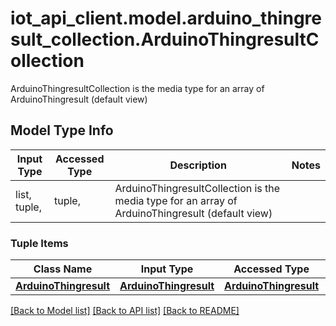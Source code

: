# iot_api_client.model.arduino_thingresult_collection.ArduinoThingresultCollection

ArduinoThingresultCollection is the media type for an array of ArduinoThingresult (default view)

## Model Type Info
Input Type | Accessed Type | Description | Notes
------------ | ------------- | ------------- | -------------
list, tuple,  | tuple,  | ArduinoThingresultCollection is the media type for an array of ArduinoThingresult (default view) | 

### Tuple Items
Class Name | Input Type | Accessed Type | Description | Notes
------------- | ------------- | ------------- | ------------- | -------------
[**ArduinoThingresult**](ArduinoThingresult.md) | [**ArduinoThingresult**](ArduinoThingresult.md) | [**ArduinoThingresult**](ArduinoThingresult.md) |  | 

[[Back to Model list]](../../README.md#documentation-for-models) [[Back to API list]](../../README.md#documentation-for-api-endpoints) [[Back to README]](../../README.md)

